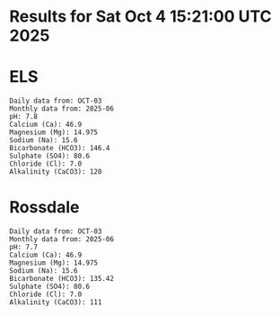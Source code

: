 # Results for Sat Oct  4 15:21:00 UTC 2025
# ELS
```
Daily data from: OCT-03
Monthly data from: 2025-06
pH: 7.8
Calcium (Ca): 46.9
Magnesium (Mg): 14.975
Sodium (Na): 15.6
Bicarbonate (HCO3): 146.4
Sulphate (SO4): 80.6
Chloride (Cl): 7.0
Alkalinity (CaCO3): 120
```
# Rossdale
```
Daily data from: OCT-03
Monthly data from: 2025-06
pH: 7.7
Calcium (Ca): 46.9
Magnesium (Mg): 14.975
Sodium (Na): 15.6
Bicarbonate (HCO3): 135.42
Sulphate (SO4): 80.6
Chloride (Cl): 7.0
Alkalinity (CaCO3): 111
```

